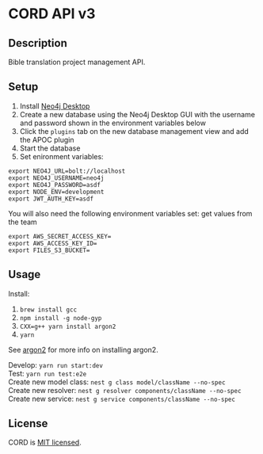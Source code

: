 # CORD API v3

## Description

Bible translation project management API.

## Setup

1. Install [Neo4j Desktop](https://neo4j.com/download/) 
1. Create a new database using the Neo4j Desktop GUI with the username and password shown in the environment variables below  
1. Click the `plugins` tab on the new database management view and add the APOC plugin  
1. Start the database   
1. Set enironment variables:   
```
export NEO4J_URL=bolt://localhost
export NEO4J_USERNAME=neo4j
export NEO4J_PASSWORD=asdf
export NODE_ENV=development
export JWT_AUTH_KEY=asdf
```
You will also need the following environment variables set:  get values from the team
```
export AWS_SECRET_ACCESS_KEY=
export AWS_ACCESS_KEY_ID=
export FILES_S3_BUCKET=
```


## Usage

Install: 
1. `brew install gcc`
1. `npm install -g node-gyp`
1. `CXX=g++ yarn install argon2`
1. `yarn`  

See [argon2](https://www.npmjs.com/package/argon2) for more info on installing argon2.

Develop: `yarn run start:dev`  
Test: `yarn run test:e2e`  
Create new model class: `nest g class model/className --no-spec`  
Create new resolver: `nest g resolver components/className --no-spec`  
Create new service: `nest g service components/className --no-spec`  


## License

  CORD is [MIT licensed](LICENSE).
